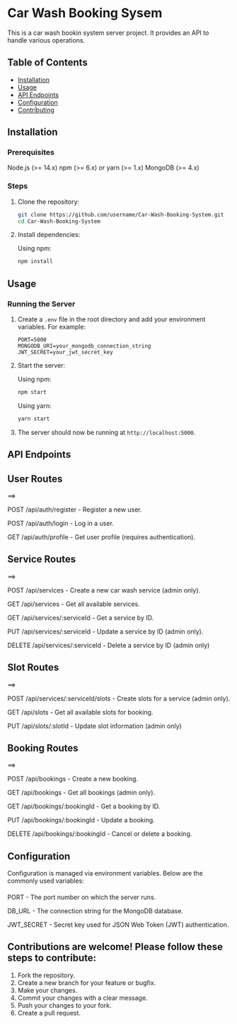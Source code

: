 # Car Wash Booking Sysem

This is a car wash bookin system server project. It provides an API to handle various operations.

## Table of Contents

- [Installation](#installation)
- [Usage](#usage)
- [API Endpoints](#api-endpoints)
- [Configuration](#configuration)
- [Contributing](#contributing)

## Installation

### Prerequisites

Node.js (>= 14.x)
npm (>= 6.x) or yarn (>= 1.x)
MongoDB (>= 4.x)

### Steps

1. Clone the repository:

   ```bash
   git clone https://github.com/username/Car-Wash-Booking-System.git
   cd Car-Wash-Booking-System
   ```

2. Install dependencies:

   Using npm:

   ```bash
   npm install
   ```

## Usage

### Running the Server

1. Create a `.env` file in the root directory and add your environment variables. For example:

   ```.env
   PORT=5000
   MONGODB_URI=your_mongodb_connection_string
   JWT_SECRET=your_jwt_secret_key
   ```

2. Start the server:

   Using npm:

   ```bash
   npm start
   ```

   Using yarn:

   ```bash
   yarn start
   ```

3. The server should now be running at `http://localhost:5000`.

## API Endpoints

## User Routes

==>

POST /api/auth/register - Register a new user.

POST /api/auth/login - Log in a user.

GET /api/auth/profile - Get user profile (requires authentication).

## Service Routes

==>

POST /api/services - Create a new car wash service (admin only).

GET /api/services - Get all available services.

GET /api/services/:serviceId - Get a service by ID.

PUT /api/services/:serviceId - Update a service by ID (admin only).

DELETE /api/services/:serviceId - Delete a service by ID (admin only)

## Slot Routes

==>

POST /api/services/:serviceId/slots - Create slots for a service (admin only).

GET /api/slots - Get all available slots for booking.

PUT /api/slots/:slotId - Update slot information (admin only)

## Booking Routes

==>

POST /api/bookings - Create a new booking.

GET /api/bookings - Get all bookings (admin only).

GET /api/bookings/:bookingId - Get a booking by ID.

PUT /api/bookings/:bookingId - Update a booking.

DELETE /api/bookings/:bookingId - Cancel or delete a booking.

## Configuration

Configuration is managed via environment variables. Below are the commonly used variables:

####

PORT - The port number on which the server runs.

DB_URL - The connection string for the MongoDB database.

JWT_SECRET - Secret key used for JSON Web Token (JWT) authentication.

## Contributions are welcome! Please follow these steps to contribute:

1. Fork the repository.
2. Create a new branch for your feature or bugfix.
3. Make your changes.
4. Commit your changes with a clear message.
5. Push your changes to your fork.
6. Create a pull request.
